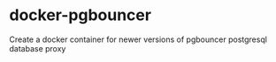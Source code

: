 # docker-pgbouncer

Create a docker container for newer versions of pgbouncer postgresql database proxy
